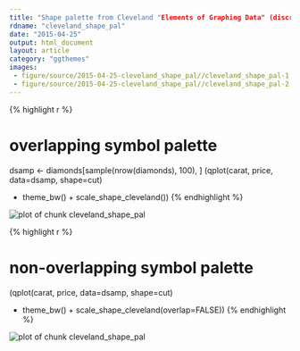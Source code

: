 ```yaml
---
title: "Shape palette from Cleveland "Elements of Graphing Data" (discrete)."
rdname: "cleveland_shape_pal"
date: "2015-04-25"
output: html_document
layout: article
category: "ggthemes"
images:
 - figure/source/2015-04-25-cleveland_shape_pal//cleveland_shape_pal-1.png
 - figure/source/2015-04-25-cleveland_shape_pal//cleveland_shape_pal-2.png
---
```





{% highlight r %}
# overlapping symbol palette
dsamp <- diamonds[sample(nrow(diamonds), 100), ]
(qplot(carat, price, data=dsamp, shape=cut)
+ theme_bw() + scale_shape_cleveland())
{% endhighlight %}

![plot of chunk cleveland_shape_pal](/allYourFigureAreBelongToUs/figure/source/2015-04-25-cleveland_shape_pal/cleveland_shape_pal-1.png) 

{% highlight r %}
# non-overlapping symbol palette
(qplot(carat, price, data=dsamp, shape=cut)
+ theme_bw() + scale_shape_cleveland(overlap=FALSE))
{% endhighlight %}

![plot of chunk cleveland_shape_pal](/allYourFigureAreBelongToUs/figure/source/2015-04-25-cleveland_shape_pal/cleveland_shape_pal-2.png) 